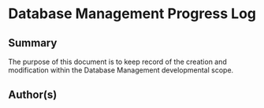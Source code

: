 # Database Management Progress Log

## Summary
The purpose of this document is to keep record of the creation and modification within the Database Management developmental scope.

## Author(s)

